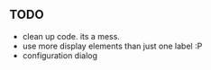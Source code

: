 ## TODO

* clean up code. its a mess.
* use more display elements than just one label :P
* configuration dialog